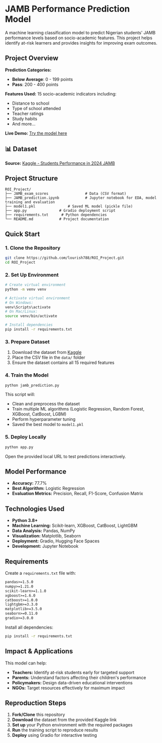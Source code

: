 # JAMB Performance Prediction Model

A machine learning classification model to predict Nigerian students' JAMB performance levels based on socio-academic features. This project helps identify at-risk learners and provides insights for improving exam outcomes.

## Project Overview

**Prediction Categories:**
- **Below Average**: 0 - 199 points
- **Pass**: 200 - 400 points

**Features Used:** 15 socio-academic indicators including:
- Distance to school
- Type of school attended
- Teacher ratings
- Study habits
- And more...

**Live Demo:** [Try the model here](https://huggingface.co/spaces/Fluospark128/ROI_Project)

## 📊 Dataset

**Source:** [Kaggle - Students Performance in 2024 JAMB](https://www.kaggle.com/datasets/idowuadamo/students-performance-in-2024-jamb)

## Project Structure

```
ROI_Project/
├── JAMB_exam_scores                 # Data (CSV format)
├── JAMB_prediction.ipynb            # Jupyter notebook for EDA, model training and evaluation
├── model1.pkl               # Saved ML model (pickle file)
├── app.py               # Gradio deployment script
├── requirements.txt      # Python dependencies
└── README.md            # Project documentation
```

## Quick Start

### 1. Clone the Repository

```bash
git clone https://github.com/lourish788/ROI_Project.git
cd ROI_Project
```

### 2. Set Up Environment

```bash
# Create virtual environment
python -m venv venv

# Activate virtual environment
# On Windows:
venv\Scripts\activate
# On Mac/Linux:
source venv/bin/activate

# Install dependencies
pip install -r requirements.txt
```

### 3. Prepare Dataset

1. Download the dataset from [Kaggle](https://www.kaggle.com/datasets/idowuadamo/students-performance-in-2024-jamb)
2. Place the CSV file in the `data/` folder
3. Ensure the dataset contains all 15 required features

### 4. Train the Model

```bash
python jamb_prediction.py
```

This script will:
- Clean and preprocess the dataset
- Train multiple ML algorithms (Logistic Regression, Random Forest, XGBoost, CatBoost, LGBM)
- Perform hyperparameter tuning
- Saved the best model to `model1.pkl`

### 5. Deploy Locally

```bash
python app.py
```

Open the provided local URL to test predictions interactively.

## Model Performance

- **Accuracy:** 77.7%
- **Best Algorithm:** Logistic Regression
- **Evaluation Metrics:** Precision, Recall, F1-Score, Confusion Matrix

## Technologies Used

- **Python 3.8+**
- **Machine Learning:** Scikit-learn, XGBoost, CatBoost, LightGBM
- **Data Analysis:** Pandas, NumPy
- **Visualization:** Matplotlib, Seaborn
- **Deployment:** Gradio, Hugging Face Spaces
- **Development:** Jupyter Notebook

## Requirements

Create a `requirements.txt` file with:

```txt
pandas>=1.5.0
numpy>=1.21.0
scikit-learn>=1.1.0
xgboost>=1.6.0
catboost>=1.0.0
lightgbm>=3.3.0
matplotlib>=3.5.0
seaborn>=0.11.0
gradio>=3.0.0
```

Install all dependencies:
```bash
pip install -r requirements.txt
```

## Impact & Applications

This model can help:
- **Teachers:** Identify at-risk students early for targeted support
- **Parents:** Understand factors affecting their children's performance
- **Policymakers:** Design data-driven educational interventions
- **NGOs:** Target resources effectively for maximum impact

## Reproduction Steps

1. **Fork/Clone** this repository
2. **Download** the dataset from the provided Kaggle link
3. **Set up** your Python environment with the required packages
4. **Run** the training script to reproduce results
5. **Deploy** using Gradio for interactive testing

